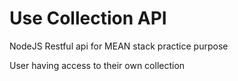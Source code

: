 # Use Collection API
NodeJS Restful api for MEAN stack practice purpose

User having access to their own collection